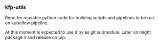 ### kfp-utils

Repo for reusable python code for building scripts and pipelines to be run on kubeflow pipeline.

At this moment is expected to use it by as git submodule.
Later on might package it and release on pip.
